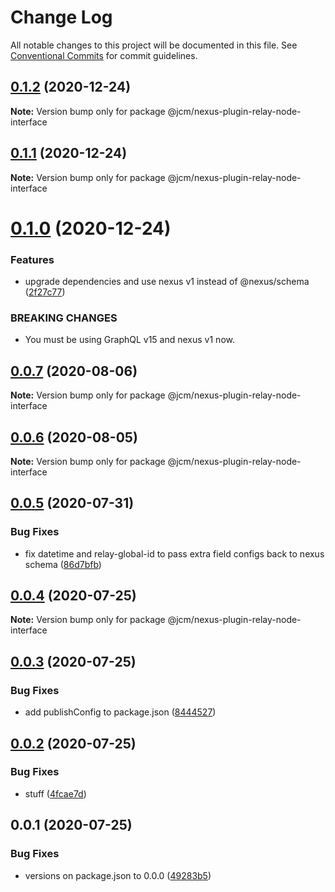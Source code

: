 # Change Log

All notable changes to this project will be documented in this file.
See [Conventional Commits](https://conventionalcommits.org) for commit guidelines.

## [0.1.2](https://github.com/JCMais/nexus-plugins/compare/@jcm/nexus-plugin-relay-node-interface@0.1.1...@jcm/nexus-plugin-relay-node-interface@0.1.2) (2020-12-24)

**Note:** Version bump only for package @jcm/nexus-plugin-relay-node-interface

## [0.1.1](https://github.com/JCMais/nexus-plugins/compare/@jcm/nexus-plugin-relay-node-interface@0.1.0...@jcm/nexus-plugin-relay-node-interface@0.1.1) (2020-12-24)

**Note:** Version bump only for package @jcm/nexus-plugin-relay-node-interface

# [0.1.0](https://github.com/JCMais/nexus-plugins/compare/@jcm/nexus-plugin-relay-node-interface@0.0.7...@jcm/nexus-plugin-relay-node-interface@0.1.0) (2020-12-24)

### Features

- upgrade dependencies and use nexus v1 instead of @nexus/schema ([2f27c77](https://github.com/JCMais/nexus-plugins/commit/2f27c77435060a89e89420ee7a35d9d6b67c2d15))

### BREAKING CHANGES

- You must be using GraphQL v15 and nexus v1 now.

## [0.0.7](https://github.com/JCMais/nexus-plugins/compare/@jcm/nexus-plugin-relay-node-interface@0.0.6...@jcm/nexus-plugin-relay-node-interface@0.0.7) (2020-08-06)

**Note:** Version bump only for package @jcm/nexus-plugin-relay-node-interface

## [0.0.6](https://github.com/JCMais/nexus-plugins/compare/@jcm/nexus-plugin-relay-node-interface@0.0.5...@jcm/nexus-plugin-relay-node-interface@0.0.6) (2020-08-05)

**Note:** Version bump only for package @jcm/nexus-plugin-relay-node-interface

## [0.0.5](https://github.com/JCMais/nexus-plugins/compare/@jcm/nexus-plugin-relay-node-interface@0.0.4...@jcm/nexus-plugin-relay-node-interface@0.0.5) (2020-07-31)

### Bug Fixes

- fix datetime and relay-global-id to pass extra field configs back to nexus schema ([86d7bfb](https://github.com/JCMais/nexus-plugins/commit/86d7bfb5b0d3e9fecfd0ad5b59c16c9821a07817))

## [0.0.4](https://github.com/JCMais/nexus-plugins/compare/@jcm/nexus-plugin-relay-node-interface@0.0.3...@jcm/nexus-plugin-relay-node-interface@0.0.4) (2020-07-25)

**Note:** Version bump only for package @jcm/nexus-plugin-relay-node-interface

## [0.0.3](https://github.com/JCMais/nexus-plugins/compare/@jcm/nexus-plugin-relay-node-interface@0.0.2...@jcm/nexus-plugin-relay-node-interface@0.0.3) (2020-07-25)

### Bug Fixes

- add publishConfig to package.json ([8444527](https://github.com/JCMais/nexus-plugins/commit/8444527c32502e5b91369035cf68e8fa44366d6b))

## [0.0.2](https://github.com/JCMais/nexus-plugins/compare/@jcm/nexus-plugin-relay-node-interface@0.0.1...@jcm/nexus-plugin-relay-node-interface@0.0.2) (2020-07-25)

### Bug Fixes

- stuff ([4fcae7d](https://github.com/JCMais/nexus-plugins/commit/4fcae7d93f09eaa7b4fcdd0b4a3c43f2666e0d1d))

## 0.0.1 (2020-07-25)

### Bug Fixes

- versions on package.json to 0.0.0 ([49283b5](https://github.com/JCMais/nexus-plugins/commit/49283b521f7dc14ea877f96b4e60665d890b736b))
